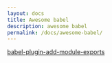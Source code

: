 ```yaml
---
layout: docs
title: Awesome babel
description: awesome babel
permalink: /docs/awesome-babel/
---
```


[babel-plugin-add-module-exports](babel-plugin-add-module-exports)

